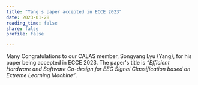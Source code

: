 ```yaml
---
title: "Yang's paper accepted in ECCE 2023"
date: 2023-01-28
reading_time: false
share: false
profile: false

---
```


<!--more-->

Many Congratulations to our CALAS member, Songyang Lyu (Yang), for his paper being accepted in ECCE 2023. The paper's title is *“Efficient Hardware and Software Co-design for EEG Signal Classification based on Extreme Learning Machine”*.